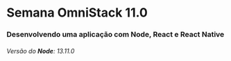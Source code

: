 # Semana OmniStack 11.0

### Desenvolvendo uma aplicação com Node, React e React Native

###### Versão do **Node**: *13.11.0*